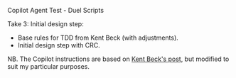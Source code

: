 Copilot Agent Test - Duel Scripts

Take 3: Initial design step:
- Base rules for TDD from Kent Beck (with adjustments).
- Initial design step with CRC.

NB. The Copilot instructions are based on [Kent Beck's post](https://tidyfirst.substack.com/p/augmented-coding-beyond-the-vibes), but modified to suit my particular purposes.
